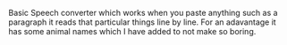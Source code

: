 Basic Speech converter which works when you paste anything such as a paragraph it reads that particular things line by line. For an adavantage it has some animal names which I have added to not make so boring. 
